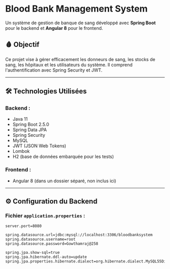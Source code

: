 # Blood Bank Management System

Un système de gestion de banque de sang développé avec **Spring Boot** pour le backend et **Angular 8** pour le frontend.

## 🩸 Objectif

Ce projet vise à gérer efficacement les donneurs de sang, les stocks de sang, les hôpitaux et les utilisateurs du système. Il comprend l'authentification avec Spring Security et JWT.

---

## 🛠️ Technologies Utilisées

### Backend :
- Java 11
- Spring Boot 2.5.0
- Spring Data JPA
- Spring Security
- MySQL
- JWT (JSON Web Tokens)
- Lombok
- H2 (base de données embarquée pour les tests)

### Frontend :
- Angular 8 (dans un dossier séparé, non inclus ici)

---

## ⚙️ Configuration du Backend

### Fichier `application.properties` :
```properties
server.port=8080

spring.datasource.url=jdbc:mysql://localhost:3306/bloodbanksystem
spring.datasource.username=root
spring.datasource.password=Gowthamraj@258

spring.jpa.show-sql=true
spring.jpa.hibernate.ddl-auto=update
spring.jpa.properties.hibernate.dialect=org.hibernate.dialect.MySQL55Dialect
